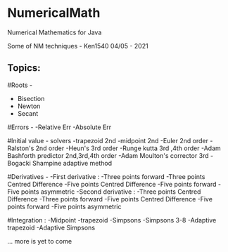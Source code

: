# NumericalMath
Numerical Mathematics for Java


Some of NM techniques - Ken1540 04/05 - 2021


## Topics: 

#Roots -
- Bisection
- Newton
- Secant


#Errors -
-Relative Err
-Absolute Err

#Initial value - solvers
-trapezoid 2nd
-midpoint 2nd
-Euler 2nd order
-Ralston's 2nd order
-Heun's 3rd order
-Runge kutta 3rd ,4th order
-Adam Bashforth predictor 2nd,3rd,4th order
-Adam Moulton's corrector 3rd 
-Bogacki Shampine adaptive method


#Derivatives -
-First derivative :
  -Three points forward
  -Three points Centred Difference
  -Five points Centred Difference
  -Five points forward
  -Five points asymmetric
-Second derivative : 
  -Three points Centred Difference
  -Three points forward
  -Five points Centred Difference
  -Five points forward
  -Five points asymmetric


#Integration : 
-Midpoint
-trapezoid
-Simpsons
-Simpsons 3-8 
-Adaptive trapezoid
-Adaptive Simpsons




... more is yet to come

